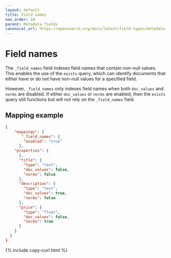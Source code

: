 ```yaml
---
layout: default
title: Field names
nav_order: 10
parent: Metadata fields
canonical_url: https://opensearch.org/docs/latest/field-types/metadata-fields/field-names/
---
```


# Field names

The `_field_names` field indexes field names that contain non-null values. This enables the use of the `exists` query, which can identify documents that either have or do not have non-null values for a specified field. 

However, `_field_names` only indexes field names when both `doc_values` and `norms` are disabled. If either `doc_values` or `norms` are enabled, then the `exists` query still functions but will not rely on the `_field_names` field.

## Mapping example

```json
{
    "mappings": {
       "_field_names": {
        "enabled": "true"
      },
    "properties": {
      },
      "title": {
        "type": "text",
        "doc_values": false,
        "norms": false
      },
      "description": {
        "type": "text",
        "doc_values": true,
        "norms": false
      },
      "price": {
        "type": "float",
        "doc_values": false,
        "norms": true
      }
    }
  }
}
```
{% include copy-curl.html %}
